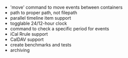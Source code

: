 * 'move' command to move events between containers
* path to proper path, not filepath
* parallel timeline item support
* togglable 24/12-hour clock
* command to check a specific period for events
* iCal Rrule support
* CalDAV support
* create benchmarks and tests
* archiving
